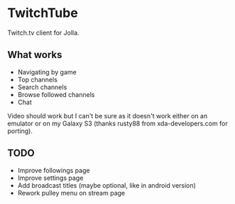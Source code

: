 TwitchTube
==========

Twitch.tv client for Jolla.

What works
----------
- Navigating by game
- Top channels
- Search channels
- Browse followed channels
- Chat

Video should work but I can't be sure as it doesn't work either on an emulator or on my Galaxy S3 (thanks rusty88 from xda-developers.com for porting).

TODO
----
- Improve followings page
- Improve settings page
- Add broadcast titles (maybe optional, like in android version)
- Rework pulley menu on stream page
